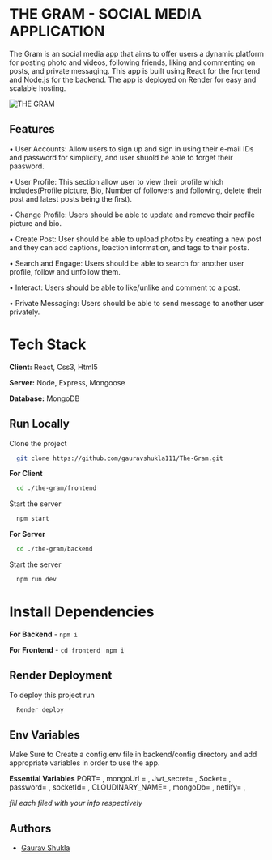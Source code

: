 # THE GRAM - SOCIAL MEDIA APPLICATION

The Gram is an social media app that aims to offer users a dynamic platform for posting photo and videos, following friends, liking and commenting on posts, and private messaging. 
This app is built using React for the frontend and Node.js for the backend. The app is deployed on Render for easy and scalable hosting.

![THE GRAM](https://res.cloudinary.com/gauravcoder111/image/upload/e_background_removal/f_png/v1715623910/Gram_qxqwvu.png)

## Features
• User Accounts: Allow users to sign up and sign in using their e-mail IDs and password for simplicity, and user shuold be able to forget their paasword.

• User Profile: This section allow user to view their profile which includes(Profile picture, Bio, Number of followers and following, delete their post and latest posts being the first).

• Change Profile: Users should be able to update and remove their profile picture and bio.

• Create Post: User should be able to upload photos by creating a new post and they can add captions, loaction information, and tags to their posts.

• Search and Engage: Users should be able to search for another user profile, follow and unfollow them.

• Interact: Users should be able to like/unlike and comment to a post.

• Private Messaging: Users should be able to send message to another user privately.



# Tech Stack

**Client:** React, Css3, Html5

**Server:** Node, Express, Mongoose

**Database:** MongoDB


## Run Locally

Clone the project

```bash
  git clone https://github.com/gauravshukla111/The-Gram.git
```

**For Client**
```bash
  cd ./the-gram/frontend
```
Start the server

```bash
  npm start
```
**For Server**
```bash
  cd ./the-gram/backend
```
Start the server

```bash
  npm run dev
```


# Install Dependencies

**For Backend** - `npm i`

**For Frontend** - `cd frontend` ` npm i`


## Render Deployment

To deploy this project run

```bash
  Render deploy
```


## Env Variables

Make Sure to Create a config.env file in backend/config directory and add appropriate variables in order to use the app.

**Essential Variables**
PORT=
,
mongoUrl =
,
Jwt_secret=
,
Socket=
,
password=
,
socketId=
,
CLOUDINARY_NAME=
,
mongoDb=
,
netlify=
,

_fill each filed with your info respectively_



## Authors

- [Gaurav Shukla](https://github.com/gauravshukla111)

